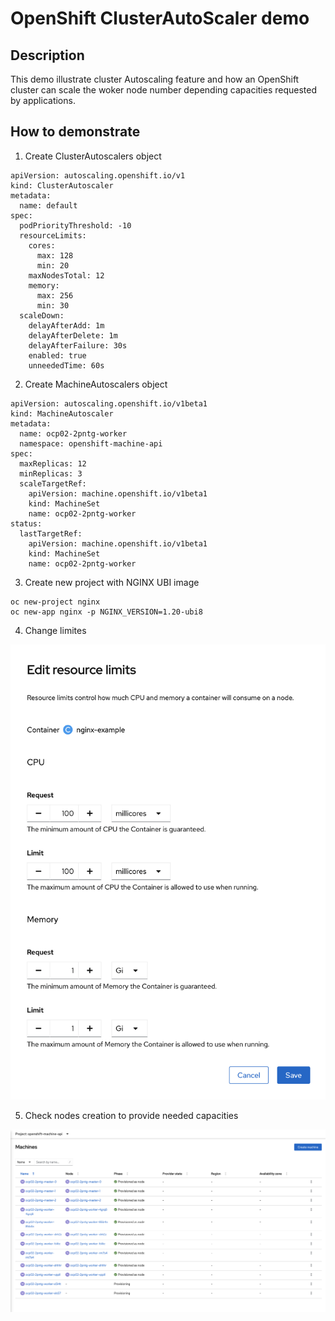 # OpenShift ClusterAutoScaler demo

## Description

This demo illustrate cluster Autoscaling feature and how an OpenShift cluster can scale the woker node number depending capacities requested by applications.

## How to demonstrate

1. Create ClusterAutoscalers object

```
apiVersion: autoscaling.openshift.io/v1
kind: ClusterAutoscaler
metadata:
  name: default
spec:
  podPriorityThreshold: -10
  resourceLimits:
    cores:
      max: 128
      min: 20
    maxNodesTotal: 12
    memory:
      max: 256
      min: 30
  scaleDown:
    delayAfterAdd: 1m
    delayAfterDelete: 1m
    delayAfterFailure: 30s
    enabled: true
    unneededTime: 60s
```

2. Create MachineAutoscalers object

```
apiVersion: autoscaling.openshift.io/v1beta1
kind: MachineAutoscaler
metadata:
  name: ocp02-2pntg-worker
  namespace: openshift-machine-api
spec:
  maxReplicas: 12
  minReplicas: 3
  scaleTargetRef:
    apiVersion: machine.openshift.io/v1beta1
    kind: MachineSet
    name: ocp02-2pntg-worker
status:
  lastTargetRef:
    apiVersion: machine.openshift.io/v1beta1
    kind: MachineSet
    name: ocp02-2pntg-worker
```

3. Create new project with NGINX UBI image
```
oc new-project nginx
oc new-app nginx -p NGINX_VERSION=1.20-ubi8
```

4. Change limites

![limites](images/limites.png)


5. Check nodes creation to provide needed capacities

![newnodes](images/newnodes.png)
